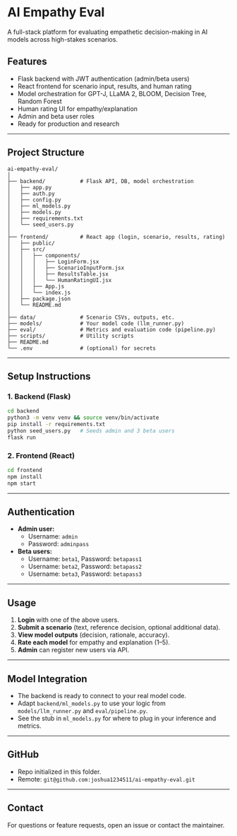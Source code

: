 # AI Empathy Eval

A full-stack platform for evaluating empathetic decision-making in AI models across high-stakes scenarios.

## Features
- Flask backend with JWT authentication (admin/beta users)
- React frontend for scenario input, results, and human rating
- Model orchestration for GPT-J, LLaMA 2, BLOOM, Decision Tree, Random Forest
- Human rating UI for empathy/explanation
- Admin and beta user roles
- Ready for production and research

---

## Project Structure

```
ai-empathy-eval/
│
├── backend/           # Flask API, DB, model orchestration
│   ├── app.py
│   ├── auth.py
│   ├── config.py
│   ├── ml_models.py
│   ├── models.py
│   ├── requirements.txt
│   └── seed_users.py
│
├── frontend/          # React app (login, scenario, results, rating)
│   ├── public/
│   ├── src/
│   │   ├── components/
│   │   │   ├── LoginForm.jsx
│   │   │   ├── ScenarioInputForm.jsx
│   │   │   ├── ResultsTable.jsx
│   │   │   └── HumanRatingUI.jsx
│   │   ├── App.js
│   │   └── index.js
│   ├── package.json
│   └── README.md
│
├── data/              # Scenario CSVs, outputs, etc.
├── models/            # Your model code (llm_runner.py)
├── eval/              # Metrics and evaluation code (pipeline.py)
├── scripts/           # Utility scripts
├── README.md
└── .env               # (optional) for secrets
```

---

## Setup Instructions

### 1. Backend (Flask)
```bash
cd backend
python3 -m venv venv && source venv/bin/activate
pip install -r requirements.txt
python seed_users.py   # Seeds admin and 3 beta users
flask run
```

### 2. Frontend (React)
```bash
cd frontend
npm install
npm start
```

---

## Authentication
- **Admin user:**
  - Username: `admin`
  - Password: `adminpass`
- **Beta users:**
  - Username: `beta1`, Password: `betapass1`
  - Username: `beta2`, Password: `betapass2`
  - Username: `beta3`, Password: `betapass3`

---

## Usage
1. **Login** with one of the above users.
2. **Submit a scenario** (text, reference decision, optional additional data).
3. **View model outputs** (decision, rationale, accuracy).
4. **Rate each model** for empathy and explanation (1–5).
5. **Admin** can register new users via API.

---

## Model Integration
- The backend is ready to connect to your real model code.
- Adapt `backend/ml_models.py` to use your logic from `models/llm_runner.py` and `eval/pipeline.py`.
- See the stub in `ml_models.py` for where to plug in your inference and metrics.

---

## GitHub
- Repo initialized in this folder.
- Remote: `git@github.com:joshua1234511/ai-empathy-eval.git`

---

## Contact
For questions or feature requests, open an issue or contact the maintainer.
